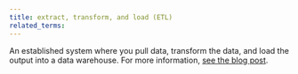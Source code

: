 ```yaml
---
title: extract, transform, and load (ETL)
related_terms:
---
```

An established system where you pull data, transform the data, and load the output into a data warehouse. For more information, <a href="https://www.datadoghq.com/blog/engineering/crunchconf-talk-self-serve-analytics/#data-as-a-product-the-single-source-of-truth">see the blog post</a>.